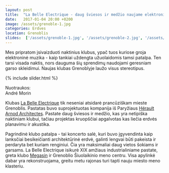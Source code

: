 ```yaml
---
layout: post
title:  "La Belle Electrique - daug šviesos ir medžio naujame elektroninės muzikos klube Prancūzijoje"
date:   2017-01-04 20:00 +0200
image: /assets/grenoble-1.jpg
categories: Erdves
location: Grenoblis
slides:  ['/assets/grenoble-1.jpg', '/assets/grenoble-2.jpg', '/assets/grenoble-3.jpg', '/assets/grenoble-4.jpg', '/assets/grenoble-5.jpg','/assets/grenoble-6.jpg']
---
```



Mes pripratom įsivaizduoti naktinius klubus, ypač tuos kuriose groja elektroninė muzika - 
kaip tankiai uždengta užuolaidomis tamsi patalpa. Ten tarsi visada naktis, 
nors dauguma šių sprendimų naudojami geresniam garso skleidimui. Naujas klubas Grenoblyje laužo visus stereotipus.


{% include slider.html %}
<div class="smaller lighter" style="margin: 12px 0;">
Nuotraukos: <br />
André Morin
</div>

Klubas <a href="http://www.la-belle-electrique.com/" target="_blank">La Belle Electrique</a> tik 
neseniai atsidarė prancūziškam mieste Grenoblis. 
Pastatas buvo suprojektuotas kompanija iš Paryžiaus <a href="http://herault-arnod.fr/" target="_blank">Hérault Arnod Architectes</a>. 
Pastate daug šviesos ir medžio, kas yra netipiška naktiniam klubui, tačiau projektas 
kruopščiai apgalvotas kas liečia erdvės planavimu ir akustika. 

Pagrindinė klubo patalpa - tai koncerto salė, kuri buvo įgyvendinta kaip lanksčiai 
besikeičianti architektūrinė erdvė, galinti lengvai būti pakeista ir perdaryta bet 
kuriam renginiui. Čia yra maksimaliai daug vietos šokiams ir garsams. 
La Belle Electrique isikurė XIX amžiaus industrialiniame pastate, greta klubo <a href="http://www.magasin-cnac.org/" target="_blank">Megasin</a>
ir Grenoblio Šiuolaikinio meno centru. 
Visa apylinkė dabar yra rekonstruojama, greitu metu rajonas turi tapti nauju miesto meno klasteriu.


